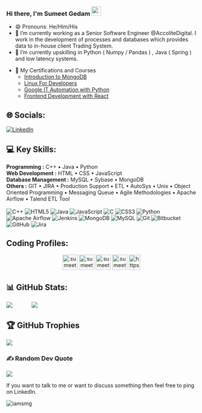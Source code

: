 ### Hi there, I'm Sumeet Gedam  <img src="https://media.giphy.com/media/hvRJCLFzcasrR4ia7z/giphy.gif" width="25px">
 
<!--
**sumeetgedam/sumeetgedam** is a ✨ _special_ ✨ repository because its `README.md` (this file) appears on your GitHub profile.
-->
<!-- Here are some ideas to get you started: -->
- 😄 Pronouns: He/Him/His
- 🔭 I’m currently working as a Senior Software Engineer @AccoliteDigital. I work in the development of processes and databases which provides data to in-house client Trading System.
- 🌱 I’m currently upskilling in Python ( Numpy / Pandas ) , Java ( Spring ) and low latency systems.
<!-- - 👯 I’m looking to collaborate on ... -->
<!-- - 🤔 I’m looking for help with Full Stack Development -->
<!-- - 💬 Ask me about ... -->
<!-- - 📫 How to reach me: [![LinkedIn](https://img.shields.io/badge/LinkedIn-%230077B5.svg?logo=linkedin&logoColor=white)](https://linkedin.com/in/sumeet-gedam) -->
- 📇 My Certifications and Courses
    - [Introduction to MongoDB](https://ti-user-certificates.s3.amazonaws.com/ae62dcd7-abdc-4e90-a570-83eccba49043/c8cf984a-7213-4d7f-910f-60ee3f484afd-sumeet-gedam-21ea2b8a-1707-412e-ac33-42a1d35d2464-certificate.pdf)
    - [Linux For Developers](https://www.coursera.org/account/accomplishments/certificate/6RWV47RR8DLG)
    - [Google IT Automation with Python](https://www.coursera.org/account/accomplishments/specialization/certificate/CN3YFAEJRJWD)
    - [Frontend Development with React](https://www.coursera.org/account/accomplishments/certificate/DTXFMTM35XZH)
 

 ## 🌐 Socials:
[![LinkedIn](https://img.shields.io/badge/LinkedIn-%230077B5.svg?logo=linkedin&logoColor=white)](https://linkedin.com/in/sumeet-gedam) 


<!-- - ⚡ Fun fact: ... -->
## 💻 Key Skills: 
**Programming :** C++ • Java • Python     
**Web Development :** HTML • CSS • JavaScript  
**Database Management :** MySQL • Sybase • MongoDB  
**Others :** GIT • JIRA • Production Support • ETL • AutoSys • Unix • Object Oriented Programming • Messaging Queue • Agile Methodologies • Apache Airflow • Talend ETL Tool
<br/><br/>
![C++](https://img.shields.io/badge/c++-%2300599C.svg?style=flat&logo=c%2B%2B&logoColor=white) 
![HTML5](https://img.shields.io/badge/html5-%23E34F26.svg?style=flat&logo=html5&logoColor=white) 
![Java](https://img.shields.io/badge/java-%23ED8B00.svg?style=flat&logo=openjdk&logoColor=white) 
![JavaScript](https://img.shields.io/badge/javascript-%23323330.svg?style=flat&logo=javascript&logoColor=%23F7DF1E) 
![C](https://img.shields.io/badge/c-%2300599C.svg?style=flat&logo=c&logoColor=white) 
![CSS3](https://img.shields.io/badge/css3-%231572B6.svg?style=flat&logo=css3&logoColor=white) 
![Python](https://img.shields.io/badge/python-3670A0?style=flat&logo=python&logoColor=ffdd54) 
![Apache Airflow](https://img.shields.io/badge/Apache%20Airflow-017CEE?style=flat&logo=Apache%20Airflow&logoColor=white) 
![Jenkins](https://img.shields.io/badge/jenkins-%232C5263.svg?style=flat&logo=jenkins&logoColor=white) 
![MongoDB](https://img.shields.io/badge/MongoDB-%234ea94b.svg?style=flat&logo=mongodb&logoColor=white) 
![MySQL](https://img.shields.io/badge/mysql-4479A1.svg?style=flat&logo=mysql&logoColor=white) 
![Git](https://img.shields.io/badge/git-%23F05033.svg?style=flat&logo=git&logoColor=white) 
![Bitbucket](https://img.shields.io/badge/bitbucket-%230047B3.svg?style=flat&logo=bitbucket&logoColor=white) 
![GitHub](https://img.shields.io/badge/github-%23121011.svg?style=flat&logo=github&logoColor=white) 
![Jira](https://img.shields.io/badge/jira-%230A0FFF.svg?style=flat&logo=jira&logoColor=white)

## Coding Profiles:
<p align="center">
<a href="https://www.leetcode.com/Sumeet_20" target="blank"><img src="https://img.icons8.com/external-tal-revivo-color-tal-revivo/96/000000/external-level-up-your-coding-skills-and-quickly-land-a-job-logo-color-tal-revivo.png" alt="sumeetgedam" height="40" width="40" /></a>
<a href="https://auth.geeksforgeeks.org/user/sumeetgedam01" target="blank"><img src="https://img.icons8.com/color/144/000000/GeeksforGeeks.png" alt="sumeetgedam" height="40" width="40" /></a>
<a href="https://www.codechef.com/users/sumeetgedam_04" target="blank"><img src="https://img.icons8.com/color/144/000000/codechef.png" alt="sumeetgedam" height="40" width="40" /></a>
<a href="https://codeforces.com/profile/Sumeet_20" target="blank"><img src="https://img.icons8.com/external-tal-revivo-color-tal-revivo/96/000000/external-codeforces-programming-competitions-and-contests-programming-community-logo-color-tal-revivo.png" alt="sumeetgedam" height="40" width="40" /></a>
<a href="https://www.kaggle.com/sumeetgedam" target="blank"><img src="https://raw.githubusercontent.com/rahuldkjain/github-profile-readme-generator/master/src/images/icons/Social/kaggle.svg" alt="https://www.kaggle.com/sumeetgedam" height="40" width="30" /></a>

</p>

## 📊 GitHub Stats:
<!-- [![Sumeet's GitHub Stats](https://github-readme-stats.vercel.app/api?username=sumeetgedam&hide=issues&include_all_commits=true&count_private=true&show_icons=true&theme=calm)](https://github.com/sumeetgedam/github-readme-stats)
[![Top Langs](https://github-readme-stats.vercel.app/api/top-langs/?username=sumeetgedam&layout=compact&theme=calm)](https://github.com/sumeetgedam/github-readme-stats)
-->
![](https://github-readme-stats.vercel.app/api?username=sumeetgedam&theme=chartreuse-dark&hide_border=false&include_all_commits=true&count_private=true)$~~~~~~~~~~~~$
![](https://github-readme-stats.vercel.app/api/top-langs/?username=sumeetgedam&theme=chartreuse-dark&hide_border=false&include_all_commits=true&count_private=true&layout=compact)
<!-- ![](https://github-readme-streak-stats.herokuapp.com/?user=sumeetgedam&theme=chartreuse-dark&hide_border=false)<br/> -->


## 🏆 GitHub Trophies
![](https://github-profile-trophy.vercel.app/?username=sumeetgedam&theme=dracula&no-frame=true&no-bg=false&margin-w=4)

### ✍️ Random Dev Quote
![](https://quotes-github-readme.vercel.app/api?type=horizontal&theme=tokyonight)


If you want to talk to me or want to discuss something then feel free to ping on LinkedIn. 

<p align="left"> <img src="https://komarev.com/ghpvc/?username=sumeetgedam&label=Views&color=blue&style=plastic&style=for-the-badge" alt="iamsmg" /> </p>



